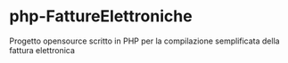 # php-FattureElettroniche
Progetto opensource scritto in PHP per la compilazione semplificata della fattura elettronica
